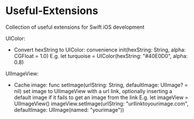 # Useful-Extensions
Collection of useful extensions for Swift iOS development

UIColor:
- Convert hexString to UIColor:
convenience init(hexString: String, alpha: CGFloat = 1.0) 
E.g. let turquoise = UIColor(hexString: "#40E0D0", alpha: 0.8)

UIImageView: 
- Cache image:
func setImage(urlString: String, defaultImage: UIImage? = nil)
set image to UIImageView with a url link, optionally inserting a default image if it fails to get an image from the link
E.g. let imageView = UIImageView()
imageView.setImage(urlString: "urllinktoyourimage.com", defaultImage: UIImage(named: "yourimage"))
